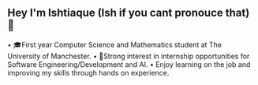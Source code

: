 ## Hey I'm Ishtiaque (Ish if you cant pronouce that) 👋

• 🎓First year Computer Science and Mathematics student at The University of Manchester.
• 🌟Strong interest in internship opportunities for Software Engineering/Development and AI.
• Enjoy learning on the job and improving my skills through hands on experience.



